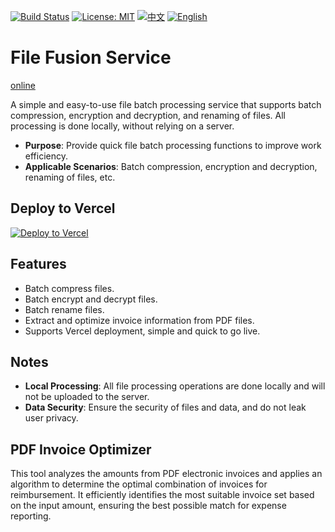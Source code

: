 [![Build Status](https://github.com/DavidKk/vercel-file-fusion/actions/workflows/coverage.workflow.yml/badge.svg)](https://github.com/DavidKk/vercel-file-fusion/actions/workflows/coverage.workflow.yml) [![License: MIT](https://img.shields.io/badge/License-MIT-yellow.svg)](https://opensource.org/licenses/MIT) [![中文](https://img.shields.io/badge/%E6%96%87%E6%A1%A3-%E4%B8%AD%E6%96%87-green?style=flat-square&logo=docs)](https://github.com/DavidKk/vercel-file-fusion/blob/main/README.zh-CN.md) [![English](https://img.shields.io/badge/docs-English-green?style=flat-square&logo=docs)](https://github.com/DavidKk/vercel-file-fusion/blob/main/README.md)

# File Fusion Service

[online](https://vercel-file-fusion.vercel.app)

A simple and easy-to-use file batch processing service that supports batch compression, encryption and decryption, and renaming of files. All processing is done locally, without relying on a server.

- **Purpose**: Provide quick file batch processing functions to improve work efficiency.
- **Applicable Scenarios**: Batch compression, encryption and decryption, renaming of files, etc.

## Deploy to Vercel

[![Deploy to Vercel](https://vercel.com/button)](https://vercel.com/new/clone?repository-url=https%3A%2F%2Fgithub.com%2FYourUsername%2Fvercel-file-fusion)

## Features

- Batch compress files.
- Batch encrypt and decrypt files.
- Batch rename files.
- Extract and optimize invoice information from PDF files.
- Supports Vercel deployment, simple and quick to go live.

## Notes

- **Local Processing**: All file processing operations are done locally and will not be uploaded to the server.
- **Data Security**: Ensure the security of files and data, and do not leak user privacy.

## PDF Invoice Optimizer

This tool analyzes the amounts from PDF electronic invoices and applies an algorithm to determine the optimal combination of invoices for reimbursement. It efficiently identifies the most suitable invoice set based on the input amount, ensuring the best possible match for expense reporting.

